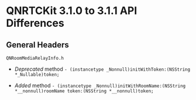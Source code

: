 # QNRTCKit 3.1.0 to 3.1.1 API Differences

## General Headers

```
QNRoomMediaRelayInfo.h
```
- *Deprecated*  method `- (instancetype _Nonnull)initWithToken:(NSString *_Nullable)token;`

- *Added*  method `- (instancetype _Nonnull)initWithRoomName:(NSString *__nonnull)roomName token:(NSString *__nonnull)token;`
